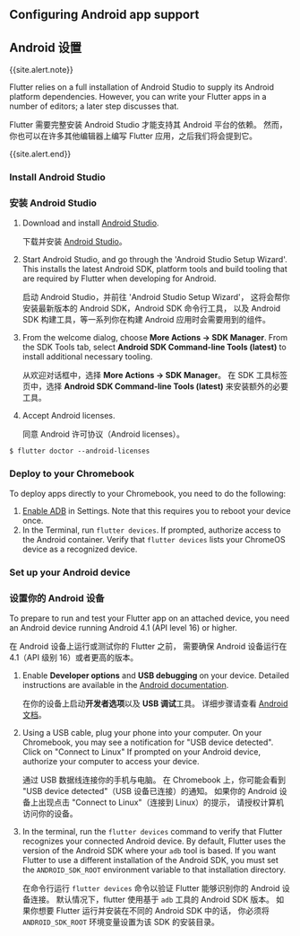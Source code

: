 ## Configuring Android app support

## Android 设置

{{site.alert.note}}

  Flutter relies on a full installation of Android Studio to supply
  its Android platform dependencies. However, you can write your
  Flutter apps in a number of editors; a later step discusses that.

  Flutter 需要完整安装 Android Studio 才能支持其 Android 平台的依赖。
  然而，你也可以在许多其他编辑器上编写 Flutter 应用，之后我们将会提到它。

{{site.alert.end}}

### Install Android Studio

### 安装 Android Studio

 1. Download and install [Android Studio]({{site.android-dev}}/studio/install#chrome-os).

    下载并安装 [Android Studio]({{site.android-dev}}/studio/install#chrome-os)。

 1. Start Android Studio, and go through the 'Android Studio Setup Wizard'.
    This installs the latest Android SDK, platform tools and build tooling
    that are required by Flutter when developing for Android.

    启动 Android Studio，并前往 'Android Studio Setup Wizard'，
    这将会帮你安装最新版本的 Android SDK，Android SDK 命令行工具，
    以及 Android SDK 构建工具，等一系列你在构建 Android 应用时会需要用到的组件。

 1. From the welcome dialog, choose **More Actions -> SDK Manager**.
    From the SDK Tools tab, select
    **Android SDK Command-line Tools (latest)**
    to install additional necessary tooling.

    从欢迎对话框中，选择 **More Actions -> SDK Manager**。
    在 SDK 工具标签页中，选择
    **Android SDK Command-line Tools (latest)**
    来安装额外的必要工具。

 1. Accept Android licenses.

    同意 Android 许可协议（Android licenses）。

 ```terminal
$ flutter doctor --android-licenses
```

### Deploy to your Chromebook

To deploy apps directly to your Chromebook, you need to do the following:

 1. [Enable ADB][] in Settings. Note that this requires you to reboot your
    device once.
 1. In the Terminal, run `flutter devices`. If prompted, authorize access to
    the Android container. Verify that `flutter devices` lists your ChromeOS
    device as a recognized device.

### Set up your Android device

### 设置你的 Android 设备

To prepare to run and test your Flutter app on an attached device,
you need an Android device running Android 4.1 (API level 16) or higher.

在 Android 设备上运行或测试你的 Flutter 之前，
需要确保 Android 设备运行在 4.1（API 级别 16）或者更高的版本。

 1. Enable **Developer options** and **USB debugging** on your device.
    Detailed instructions are available in the
    [Android documentation]({{site.android-dev}}/studio/debug/dev-options).

    在你的设备上启动**开发者选项**以及 **USB 调试**工具。
    详细步骤请查看 [Android 文档]({{site.android-dev}}/studio/debug/dev-options)。

 1. Using a USB cable, plug your phone into your computer. On your Chromebook,
    you may see a notification for "USB device detected". Click on "Connect
    to Linux" If prompted on your Android device, authorize your computer
    to access your device.

    通过 USB 数据线连接你的手机与电脑。
    在 Chromebook 上，你可能会看到 "USB device detected"（USB 设备已连接）的通知。
    如果你的 Android 设备上出现点击 "Connect to Linux"（连接到 Linux）的提示，
    请授权计算机访问你的设备。

 1. In the terminal, run the `flutter devices` command to verify that
    Flutter recognizes your connected Android device.  By default,
    Flutter uses the version of the Android SDK where your `adb`
    tool is based. If you want Flutter to use a different installation
    of the Android SDK, you must set the `ANDROID_SDK_ROOT` environment
    variable to that installation directory.

    在命令行运行 `flutter devices` 命令以验证 Flutter 能够识别你的 Android 设备连接。
    默认情况下，flutter 使用基于 `adb` 工具的 Android SDK 版本。
    如果你想要 Flutter 运行并安装在不同的 Android SDK 中的话，
    你必须将 `ANDROID_SDK_ROOT` 环境变量设置为该 SDK 的安装目录。

[Enable ADB]: https://support.google.com/chromebook/answer/9770692
